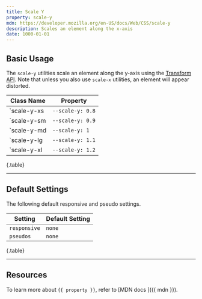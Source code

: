 ```yaml
---
title: Scale Y
property: scale-y
mdn: https://developer.mozilla.org/en-US/docs/Web/CSS/scale-y
description: Scales an element along the x-axis
date: 1000-01-01
---
```


## Basic Usage

The `scale-y` utilities scale an element along the y-axis using the [Transform API](TODO). Note that unless you also use `scale-x` utilities, an element will appear distorted.

| Class Name  | Property         |
| ----------- | ---------------- |
| `scale-y-xs | `--scale-y: 0.8` |
| `scale-y-sm | `--scale-y: 0.9` |
| `scale-y-md | `--scale-y: 1`   |
| `scale-y-lg | `--scale-y: 1.1` |
| `scale-y-xl | `--scale-y: 1.2` |

{.table}

---

## Default Settings

The following default responsive and pseudo settings.

| Setting      | Default Setting |
| ------------ | --------------- |
| `responsive` | `none`          |
| `pseudos`    | `none`          |

{.table}

---

## Resources

To learn more about `{{ property }}`, refer to [MDN docs <i class="far fa-external-link ml-6"></i>]({{ mdn }}).
